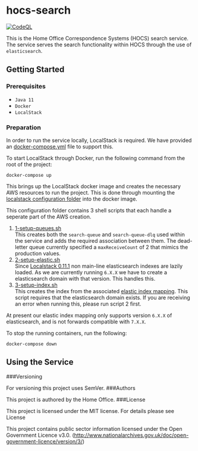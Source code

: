 # hocs-search

[![CodeQL](https://github.com/UKHomeOffice/hocs-search/actions/workflows/codeql-analysis.yml/badge.svg)](https://github.com/UKHomeOffice/hocs-search/actions/workflows/codeql-analysis.yml)

This is the Home Office Correspondence Systems (HOCS) search service. The service serves the search functionality within HOCS through the use of `elasticsearch`. 

## Getting Started


### Prerequisites

* ```Java 11```
* ```Docker```
* ```LocalStack```

### Preparation

In order to run the service locally, LocalStack is required. We have provided an [docker-compose.yml](docker-compose.yml) file to support this. 

To start LocalStack through Docker, run the following command from the root of the project:

```shell
docker-compose up
```

This brings up the LocalStack docker image and creates the necessary AWS resources to run the project. This is done through mounting the [localstack configuration folder](config/localstack) into the docker image.

This configuration folder contains 3 shell scripts that each handle a seperate part of the AWS creation.

1. [1-setup-queues.sh](config/localstack/1-setup-queue.sh)  
This creates both the `search-queue` and `search-queue-dlq` used within the service and adds the required association between them. The dead-letter queue currently specified a `maxReceiveCount` of 2 that mimics the production values.
2. [2-setup-elastic.sh](config/localstack/2-setup-elastic.sh)  
Since [Localstack 0.11.1](https://newreleases.io/project/github/localstack/localstack/release/v0.11.1) non main-line elasticsearch indexes are lazily loaded. As we are currently running `6.X.X` we have to create a elasticsearch domain with that version. This handles this.
3. [3-setup-index.sh](config/localstack/3-setup-index.sh)  
This creates the index from the associated [elastic index mapping](/config/localstack/elastic_mapping.json). This script requires that the elasticsearch domain exists. If you are receiving an error when running this, please run script 2 first.

At present our elastic index mapping only supports version `6.X.X` of elasticsearch, and is not forwards compatible with `7.X.X`.

To stop the running containers, run the following:

```shell
docker-compose down
```

## Using the Service
###Versioning

For versioning this project uses SemVer.
###Authors

This project is authored by the Home Office.
###License

This project is licensed under the MIT license. For details please see License

This project contains public sector information licensed under the Open Government Licence v3.0. (http://www.nationalarchives.gov.uk/doc/open-government-licence/version/3/)
